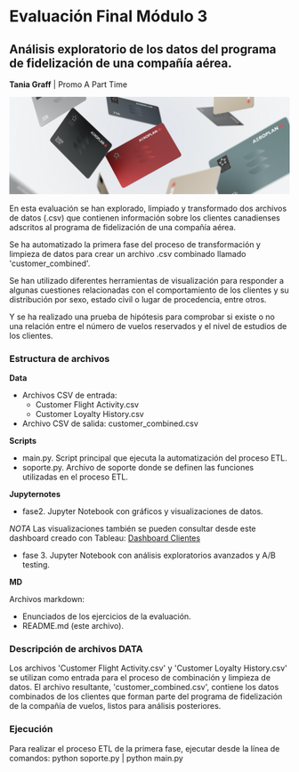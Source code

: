 # Evaluación Final Módulo 3 
## Análisis exploratorio de los datos del programa de fidelización de una compañía aérea.
**Tania Graff** | Promo A Part Time

![imagen_portada_modulo](portada.png)

En esta evaluación se han explorado, limpiado y transformado dos archivos de datos (.csv) que contienen información sobre los clientes canadienses adscritos al programa de fidelización de una compañía aérea.

Se ha automatizado la primera fase del proceso de transformación y limpieza de datos para crear un archivo .csv combinado llamado 'customer_combined'.

Se han utilizado diferentes herramientas de visualización para responder a algunas cuestiones relacionadas con el comportamiento de los clientes y su distribución por sexo, estado civil o lugar de procedencia, entre otros.

Y se ha realizado una prueba de hipótesis para comprobar si existe o no una relación entre el número de vuelos reservados y el nivel de estudios de los clientes.

### Estructura de archivos
**Data**
- Archivos CSV de entrada:
    - Customer Flight Activity.csv
    - Customer Loyalty History.csv
- Archivo CSV de salida:
customer_combined.csv

**Scripts**
- main.py. Script principal que ejecuta la automatización del proceso ETL.
- soporte.py. Archivo de soporte donde se definen las funciones utilizadas en el proceso ETL.

**Jupyternotes**

- fase2. Jupyter Notebook con gráficos y visualizaciones de datos.

*NOTA* Las visualizaciones también se pueden consultar desde este dashboard creado con Tableau: [Dashboard Clientes](https://public.tableau.com/views/CanadianAirlineCompanyCustomers/DemographicProfile?:language=es-ES&:sid=&:redirect=auth&:display_count=n&:origin=viz_share_link)
- fase 3. Jupyter Notebook con análisis exploratorios avanzados y A/B testing.

**MD**

Archivos markdown:
- Enunciados de los ejercicios de la evaluación.
- README.md (este archivo).

### Descripción de archivos DATA
Los archivos 'Customer Flight Activity.csv' y 'Customer Loyalty History.csv' se utilizan como entrada para el proceso de combinación y limpieza de datos. El archivo resultante, 'customer_combined.csv', contiene los datos combinados de los clientes que forman parte del programa de fidelización de la compañía de vuelos, listos para análisis posteriores.

### Ejecución
Para realizar el proceso ETL de la primera fase, ejecutar desde la línea de comandos: python soporte.py | python main.py

